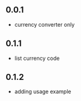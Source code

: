 ## 0.0.1

* currency converter only

## 0.1.1

* list currency code

## 0.1.2

* adding usage example
